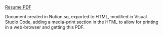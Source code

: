 [Resume PDF](resume.pdf)


Document created in Notion.so, exported to HTML, modified in Visual Studio Code, adding a media-print section in the HTML to allow for printing in a web-browser and getting this PDF.
